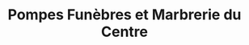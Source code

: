 ---
title: "Pompes Funèbres et Marbrerie du Centre"
url: /nice/pompes-funebres-et-marbrerie-du-centre/
shop: Bestattungen
---